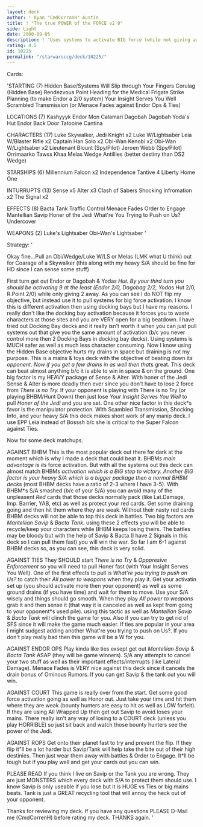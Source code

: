 ```yaml
---
layout: deck
author: ! Ryan "CmdCorranH" Austin
title: ! "The true POWER of the FORCE v2 0"
side: Light
date: 2000-09-05
description: ! "Uses systems to activate BIG force (while not giving away much) which is used for BIG beats. This is the most solid version of this deck and if you don't think it will work then just TRY IT. It acts the same as TR mains except you get to start effects as"
rating: 4.5
id: 10225
permalink: "/starwarsccg/deck/10225/"
---
```

Cards: 

'STARTING (7)
Hidden Base/Systems Will Slip through Your Fingers
Corulag (Hidden Base)
Rendezvous Point
Heading for the Medical Frigate
Strike Planning (to make Endor a 2/0 system)
Your Insight Serves You Well
Scrambled Transmission (or Menace Fades against Endor Ops & Ties)

LOCATIONS (7)
Kashyyyk
Endor
Mon Calamari
Dagobah
Dagobah Yoda's Hut
Endor Back Door
Tatooine Cantina

CHARACTERS (17)
Luke Skywalker, Jedi Knight x2
Luke W/Lightsaber
Leia W/Blaster Rifle x2
Captain Han Solo x2
Obi-Wan Kenobi x2
Obi-Wan W/Lightsaber x2
Lieutenant Blount (Spy/Pilot)
Jeroen Webb (Spy/Pilot)
Orrimaarko
Tawss Khaa
Melas
Wedge Antillies (better destiny than DS2 Wedge)

STARSHIPS (6)
Millennium Falcon x2
Independence
Tantive 4
Liberty
Home One

INTURRUPTS (13)
Sense x5
Alter x3
Clash of Sabers
Shocking Infromation x2
The Signal x2

EFFECTS (8)
Bacta Tank
Traffic Control
Menace Fades
Order to Engage
Mantellian Savip
Honer of the Jedi
What're You Trying to Push on Us?
Undercover

WEAPONS (2)
Luke's Lightsaber
Obi-Wan's Lightsaber
'

Strategy: '

Okay fine...Pull an Obi/Wedge/Luke W/LS or Melas (LMK what U think) out for Coarage of a Skywalker (this along with my heavy S/A should be fine for HD since I can sense some stuff)

First turn get out Endor or Dagobah & Yoda*s Hut. By your third turn you should be activating 9 at the least (Endor 2/0, Dagobag 2/2, Yoda*s Hut 2/0, R.Point 2/0) while only giving 2 away. As you can see I do NOT flip my objective, but instead use it to pull systems for big force activation. I know this is different activation then using docking bays but I have my reasons. I really don't like the docking bay activation because it forces you to waste characters at those sites and you are VERY open for a big beatdown. I have tried out Docking Bay decks and it really isn't worth it when you can just pull systems out that give you the same amount of activation (b/c you never control more then 2 Docking Bays in docking bay decks). Using systems is MUCH safer as well as much less character consuming. Now I know using the Hidden Base objective hurts my drains in space but draining is not my purpose. This is a mains & toys deck with the objective of beating down it*s opponent. Now if you get a few drains in as well then that*s great. This deck can beat almost anything b/c it is able to win in space & on the ground. One big factor is my HEAVY package of Sense & Alter. With honer of the Jedi Sense & Alter is more deadly then ever since you don't have to lose 2 force from *There is no Try.* If your opponent is playing with There is no Try (or playing BHBM/Hunt Down) then just lose *Your Insight Serves You Well* to pull *Honer of the Jedi* and you are set. One other nice factor in this deck*s favor is the manipulator protection. With Scambled Transmission, Shocking Info, and your heavy S/A this deck makes short work of any manip deck.
I use EPP Leia instead of Bosssh b/c she is critical to the Super Falcon against Ties.

Now for some deck matchups.

AGAINST BHBM This is the most popular deck out there for dark at the moment which is why I made a deck that could beat it. BHBM*s main advantage is it*s force activation. But with all the systems out this deck can almost match BHBM*s activation which is a BIG step to victory. Another BIG factor is your heavy S/A which is a bigger package then a normal BHBM deck*s (most BHBM decks have a ratio of 2-3 where I have 3-5). With BHBM*s S/A smashed (b/c of your S/A) you can avoid many of the unpleasent *Red* cards that those decks normally pack (like Lat.Damage, Imp. Barrier, YAB, etc) as well as protect your red cards. Get some draining going and then hit them where they are weak. Without their nasty red cards BHBM  decks will not be able to top this deck in battles. Two big factors are *Mantellian Savip* & *Bacta Tank.* using these 2 effects you will be able to recycle/keep your characters while BHBM keeps losing theirs. The battles may be bloody but with the help of Savip & Bacta (I have 2 Signals in this deck so I can pull them fast) you will win the war. So far I am 6-1 against BHBM decks so, as you can see, this deck is very solid.

AGAINST TIES They SHOULD start *There is no Try* & *Opppresive Enforcement* so you will need to pull Honer fast (with Your Insight Serves You Well). One of the first effects to pull is *What're you trying to push on Us?* to catch their *All power to weapons* when they play it. Get your activatin set up (you should activate more then your opponent) as well as some ground drains (if you have time) and wait for them to move. Use your S/A wisely and things should go smooth. When they play *All power to weapons* grab it and then sense it (that way it is canceled as well as kept from going to your opponent*s used pile).
using this tactic as well as *Mantellian Savip* & *Bacta Tank* will clinch the game for you. Also if you can try to get rid of SFS since it will make the game much easier. If ties are popular in your area I might sudgest adding another What're you trying to push on Us?. If you don't play really bad then this game will be a W for you.

AGAINST ENDOR OPS Play kinda like ties exsept get out *Mantellian Savip* & *Bacta Tank* ASAP (they will be game winners). S/A any attempts to cancel your two stuff as well as their important effects/interrupts (like Lateral Damage). Menace Fades is VERY nice against this deck since it cancels the drain bonus of Ominous Rumors. If you can get Savip & the tank out you will win.

AGAINST COURT This game is really over from the start. Get some good force activation going as well as Honor out. Just take your time and hit them where they are weak (bounty hunters are easy to hit as well as LOW forfeit). If they are using All Wrapped Up then get out Savip to avoid loses your mains. There really isn't any way of losing to a COURT deck (unless you play HORRIBLE) so just sit back and watch those bounty hunters see the power of the Jedi.

AGAINST ROPS Get onto their planet fast to try and prevent the flip. If they flip it"ll be a lot harder but Savip/Tank will help take the bite out of their high destinies. Then just wear them away with battles & Order to Engage. It*ll be tough but if you play well and get your cards out you can win.

PLEASE READ If you think I live on Savip or the Tank you are wrong. They are just MONSTERS which every deck with S/A to protect them should use. I know Savip is only useable if you lose but it is HUGE vs Ties or big mains beats. Tank is just a GREAT recycling tool that will annoy the heck out of your opponent.

Thanks for reviewing my deck. If you have any questions PLEASE D-Mail me (CmdCorrenH) before rating my deck. THANKS again.
'
